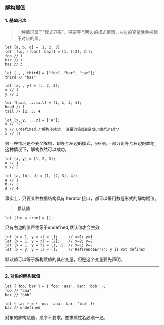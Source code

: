 ### 解构赋值

#### 1. 基础用法

>一种情况属于“模式匹配”，只要等号两边的模式相同，左边的变量就会被赋予对应的值。
```
let [a, b, c] = [1, 2, 3];
let [foo, [[bar], baz]] = [1, [[2], 3]];
foo // 1
bar // 2
baz // 3

let [ , , third] = ["foo", "bar", "baz"];
third // "baz"

let [x, , y] = [1, 2, 3];
x // 1
y // 3

let [head, ...tail] = [1, 2, 3, 4];
head // 1
tail // [2, 3, 4]

let [x, y, ...z] = ['a'];
x // "a"
y // undefined /*解构不成功， 变量的值就会变成undefined*/
z // []
```
另一种情况是不完全解构，即等号左边的模式，只匹配一部分的等号右边的数组。这种情况下，解构依然可以成功。
```
let [x, y] = [1, 2, 3];
x // 1
y // 2

let [a, [b], d] = [1, [2, 3], 4];
a // 1
b // 2
d // 4
```
事实上，只要某种数据结构具有 Iterator 接口，都可以采用数组形式的解构赋值。

>**默认值**  
```
let [foo = true] = [];
```
只有右边的值严格等于undefined,默认值才会生效
```
let [x = 1, y = x] = [];     // x=1; y=1
let [x = 1, y = x] = [2];    // x=2; y=2
let [x = 1, y = x] = [1, 2]; // x=1; y=2
let [x = y, y = 1] = [];     // ReferenceError: y is not defined
```
默认值可以等于解构赋值的其它变量，但是这个变量要先声明。
- - -
#### 2. 对象的解构赋值
```
let { foo, bar } = { foo: 'aaa', bar: 'bbb' };
foo // "aaa"
bar // "bbb"

let { baz } = { foo: 'aaa', bar: 'bbb' };
baz // undefined
```
对象的解构赋值，顺序不要求，要求属性名必须一致。